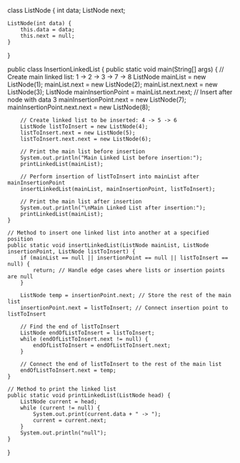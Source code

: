 class ListNode {
    int data;
    ListNode next;

    ListNode(int data) {
        this.data = data;
        this.next = null;
    }
}

public class InsertionLinkedList {
    public static void main(String[] args) {
        // Create main linked list: 1 -> 2 -> 3 -> 7 -> 8
        ListNode mainList = new ListNode(1);
        mainList.next = new ListNode(2);
        mainList.next.next = new ListNode(3);
        ListNode mainInsertionPoint = mainList.next.next; // Insert after node with data 3
        mainInsertionPoint.next = new ListNode(7);
        mainInsertionPoint.next.next = new ListNode(8);

        // Create linked list to be inserted: 4 -> 5 -> 6
        ListNode listToInsert = new ListNode(4);
        listToInsert.next = new ListNode(5);
        listToInsert.next.next = new ListNode(6);

        // Print the main list before insertion
        System.out.println("Main Linked List before insertion:");
        printLinkedList(mainList);

        // Perform insertion of listToInsert into mainList after mainInsertionPoint
        insertLinkedList(mainList, mainInsertionPoint, listToInsert);

        // Print the main list after insertion
        System.out.println("\nMain Linked List after insertion:");
        printLinkedList(mainList);
    }

    // Method to insert one linked list into another at a specified position
    public static void insertLinkedList(ListNode mainList, ListNode insertionPoint, ListNode listToInsert) {
        if (mainList == null || insertionPoint == null || listToInsert == null) {
            return; // Handle edge cases where lists or insertion points are null
        }

        ListNode temp = insertionPoint.next; // Store the rest of the main list
        insertionPoint.next = listToInsert; // Connect insertion point to listToInsert

        // Find the end of listToInsert
        ListNode endOfListToInsert = listToInsert;
        while (endOfListToInsert.next != null) {
            endOfListToInsert = endOfListToInsert.next;
        }

        // Connect the end of listToInsert to the rest of the main list
        endOfListToInsert.next = temp;
    }

    // Method to print the linked list
    public static void printLinkedList(ListNode head) {
        ListNode current = head;
        while (current != null) {
            System.out.print(current.data + " -> ");
            current = current.next;
        }
        System.out.println("null");
    }
}
